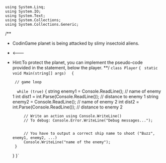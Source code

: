 ```using System;
using System.Linq;
using System.IO;
using System.Text;
using System.Collections;
using System.Collections.Generic;
```
/**
 * CodinGame planet is being attacked by slimy insectoid aliens.
 * <---
 * Hint:To protect the planet, you can implement the pseudo-code provided in the statement, below the player.
 **/
`class Player`
`{`
   ` static void Main(string[] args)`
  `  {`

        // game loop
      `  while (true)`
        {
            string enemy1 = Console.ReadLine(); // name of enemy 1
            int dist1 = int.Parse(Console.ReadLine()); // distance to enemy 1
            string enemy2 = Console.ReadLine(); // name of enemy 2
            int dist2 = int.Parse(Console.ReadLine()); // distance to enemy 2

            // Write an action using Console.WriteLine()
            // To debug: Console.Error.WriteLine("Debug messages...");


            // You have to output a correct ship name to shoot ("Buzz", enemy1, enemy2, ...)
            Console.WriteLine("name of the enemy");
        }
    }
}`
